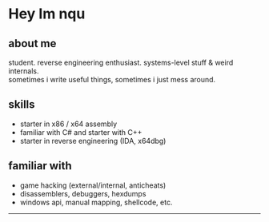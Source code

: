 # Hey Im nqu

## about me

student. reverse engineering enthusiast. systems-level stuff & weird internals.  
sometimes i write useful things, sometimes i just mess around.

## skills

- starter in x86 / x64 assembly
- familiar with C# and starter with C++ 
- starter in reverse engineering (IDA, x64dbg)

## familiar with
- game hacking (external/internal, anticheats)
- disassemblers, debuggers, hexdumps
- windows api, manual mapping, shellcode, etc.

---

